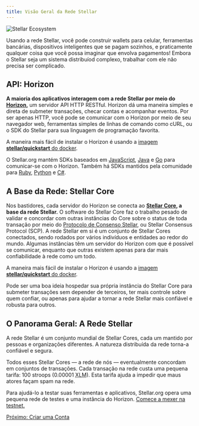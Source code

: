 ```yaml
---
title: Visão Geral da Rede Stellar
---
```

![Stellar Ecosystem](https://www.stellar.org/wp-content/uploads/2016/06/Stellar-Ecosystem-v031.png)

Usando a rede Stellar, você pode construir wallets para celular, ferramentas bancárias, dispositivos inteligentes que se pagam sozinhos, e praticamente qualquer coisa que você possa imaginar que envolva pagamentos! Embora o Stellar seja um sistema distribuíod complexo, trabalhar com ele não precisa ser complicado.

## API: Horizon

**A maioria dos aplicativos interagem com a rede Stellar por meio do [Horizon](https://www.stellar.org/developers/horizon/reference/),** um servidor API HTTP RESTful. Horizon dá uma maneira simples e direta de submeter transações, checar contas e acompanhar eventos. Por ser apenas HTTP, você pode se comunicar com o Horizon por meio de seu navegador web, ferramentas simples de linhas de comando como cURL, ou o SDK do Stellar para sua linguagem de programação favorita.

A maneira mais fácil de instalar o Horizon é usando a [imagem **stellar/quickstart** do docker](https://hub.docker.com/r/stellar/quickstart/).

O Stellar.org mantém SDKs baseados em [JavaScript](https://github.com/stellar/js-stellar-sdk), [Java](https://github.com/stellar/java-stellar-sdk) e [Go](https://github.com/stellar/go/tree/master/clients/horizon) para comunicar-se com o Horizon. Também há SDKs mantidos pela comunidade para [Ruby](https://github.com/stellar/ruby-stellar-sdk), [Python](https://github.com/StellarCN/py-stellar-base) e [C#](https://github.com/QuantozTechnology/csharp-stellar-base).

## A Base da Rede: Stellar Core

Nos bastidores, cada servidor do Horizon se conecta ao **[Stellar Core](../../stellar-core/learn/admin.html), a base da rede Stellar.** O software do Stellar Core faz o trabalho pesado de validar e concordar com outras instâncias do Core sobre o status de toda transação por meio do [Protocolo de Consenso Stellar](../concepts/scp.html), ou Stellar Consensus Protocol (SCP). A rede Stellar em si é um conjunto de Stellar Cores conectados, sendo rodados por vários indivíduos e entidades ao redor do mundo. Algumas instâncias têm um servidor do Horizon com que é possível se comunicar, enquanto que outras existem apenas para dar mais confiabilidade à rede como um todo.

A maneira mais fácil de instalar o Horizon é usando a [imagem **stellar/quickstart** do docker](https://hub.docker.com/r/stellar/quickstart/).

Pode ser uma boa ideia hospedar sua própria instância do Stellar Core para submeter transações sem depender de terceiros, ter mais controle sobre quem confiar, ou apenas para ajudar a tornar a rede Stellar mais confiável e robusta para outros.

## O Panorama Geral: A Rede Stellar

A rede Stellar é um conjunto mundial de Stellar Cores, cada um mantido por pessoas e organizações diferentes. A natureza distribuída da rede torna-a confiável e segura.

Todos esses Stellar Cores — a rede de nós — eventualmente concordam em conjuntos de transações. Cada transação na rede custa uma pequena tarifa: 100 stroops (0.00001 <abbr title="Lumens">XLM</abbr>). Esta tarifa ajuda a impedir que maus atores façam spam na rede.

Para ajudá-lo a testar suas ferramentas e aplicativos, Stellar.org opera uma pequena rede de testes e uma instância do Horizon. [Comece a mexer na testnet.](../concepts/test-net.md)

<div class="sequence-navigation">
  <a class="button button--next" href="create-account.html">Próximo: Criar uma Conta</a>
</div>
